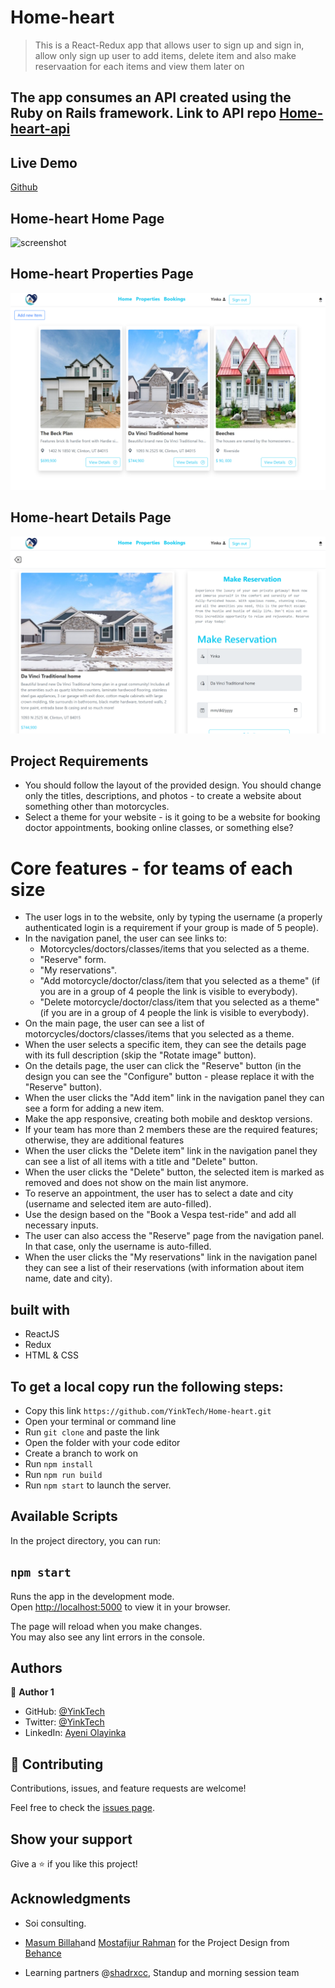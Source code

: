 # Home-heart
> This is a React-Redux app that allows user to sign up and sign in, allow only sign up user to add items, delete item and also make reservaation for each items and view them later on
## The app consumes an API created using the Ruby on Rails framework. Link to API repo [Home-heart-api](https://github.com/YinkTech/home-heart-api/)

## Live Demo

[Github](https://yinktech.github.io/Home-heart/)
## Home-heart Home Page
![screenshot](./src/img/readme/home.png)

## Home-heart Properties Page
![screenshot](./src/img/readme/property.png)
## Home-heart Details Page
![screenshot](./src/img/readme/details.png)

## Project Requirements

- You should follow the layout of the provided design. You should change only the titles, descriptions, and photos - to create a website about something other than motorcycles.
- Select a theme for your website - is it going to be a website for booking doctor appointments, booking online classes, or something else?
# Core features - for teams of each size
- The user logs in to the website, only by typing the username (a properly authenticated login is a requirement if your group is made of 5 people).
- In the navigation panel, the user can see links to:
    - Motorcycles/doctors/classes/items that you selected as a theme.
    - "Reserve" form.
    - "My reservations".
    - "Add motorcycle/doctor/class/item that you selected as a theme" (if you are in a group of 4 people the link is visible to everybody).
    - "Delete motorcycle/doctor/class/item that you selected as a theme" (if you are in a group of 4 people the link is visible to everybody).
- On the main page, the user can see a list of motorcycles/doctors/classes/items that you selected as a theme.
- When the user selects a specific item, they can see the details page with its full description (skip the "Rotate image" button).
- On the details page, the user can click the "Reserve" button (in the design you can see the "Configure" button - please replace it with the "Reserve" button).
- When the user clicks the "Add item" link in the navigation panel they can see a form for adding a new item.
- Make the app responsive, creating both mobile and desktop versions.
- If your team has more than 2 members these are the required features; otherwise, they are additional features
- When the user clicks the "Delete item" link in the navigation panel they can see a list of all items with a title and "Delete" button.
- When the user clicks the "Delete" button, the selected item is marked as removed and does not show on the main list anymore.
- To reserve an appointment, the user has to select a date and city (username and selected item are auto-filled).
- Use the design based on the "Book a Vespa test-ride" and add all necessary inputs.
- The user can also access the "Reserve" page from the navigation panel. In that case, only the username is auto-filled.
- When the user clicks the "My reservations" link in the navigation panel they can see a list of their reservations (with information about item name, date and city).


## built with
- ReactJS
- Redux
- HTML & CSS

## To get a local copy run the following steps:

- Copy this link `https://github.com/YinkTech/Home-heart.git`
- Open your terminal or command line
- Run `git clone` and paste the link
- Open the folder with your code editor
- Create a branch to work on
- Run `npm install`
- Run `npm run build`
- Run `npm start` to launch the server.

## Available Scripts

In the project directory, you can run:

## `npm start`

Runs the app in the development mode.\
Open [http://localhost:5000](http://localhost:5000) to view it in your browser.

The page will reload when you make changes.\
You may also see any lint errors in the console.

## Authors

👤 **Author 1**

- GitHub: [@YinkTech](https://github.com/yinktech)
- Twitter: [@YinkTech](https://twitter.com/yink_tech)
- LinkedIn: [Ayeni Olayinka](https://www.linkedin.com/in/yinktech/)


## 🤝 Contributing
Contributions, issues, and feature requests are welcome!

Feel free to check the [issues page](https://github.com/YinkTech/Home-heart/issues).

## Show your support
Give a ⭐️ if you like this project!

## Acknowledgments
- Soi consulting.

- [Masum Billah](https://www.behance.net/masumbillah29)and [Mostafijur Rahman](https://www.behance.net/mostafijur100) for the Project Design from [Behance](https://www.behance.net/gallery/135219099/Real-Estate-Agency-Landing-Page?tracking_source=search_projects%7Creal+estate)
- Learning partners @[shadrxcc](https://github.com/shadrxcc), Standup and morning session team